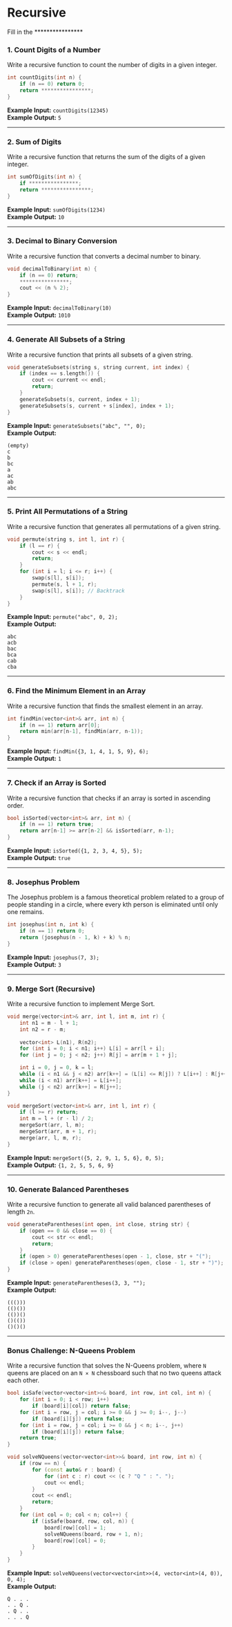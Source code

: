 # Recursive

Fill in the ****************

### **1. Count Digits of a Number**
Write a recursive function to count the number of digits in a given integer.

```cpp
int countDigits(int n) {
    if (n == 0) return 0;
    return ****************;
}
```
**Example Input:** `countDigits(12345)`  
**Example Output:** `5`

---

### **2. Sum of Digits**
Write a recursive function that returns the sum of the digits of a given integer.

```cpp
int sumOfDigits(int n) {
    if ****************;
    return ****************;
}
```
**Example Input:** `sumOfDigits(1234)`  
**Example Output:** `10`

---

### **3. Decimal to Binary Conversion**
Write a recursive function that converts a decimal number to binary.

```cpp
void decimalToBinary(int n) {
    if (n == 0) return;
    ****************;
    cout << (n % 2);
}
```
**Example Input:** `decimalToBinary(10)`  
**Example Output:** `1010`

---

### **4. Generate All Subsets of a String**
Write a recursive function that prints all subsets of a given string.

```cpp
void generateSubsets(string s, string current, int index) {
    if (index == s.length()) {
        cout << current << endl;
        return;
    }
    generateSubsets(s, current, index + 1);
    generateSubsets(s, current + s[index], index + 1);
}
```
**Example Input:** `generateSubsets("abc", "", 0);`  
**Example Output:**
```
(empty)
c
b
bc
a
ac
ab
abc
```

---

### **5. Print All Permutations of a String**
Write a recursive function that generates all permutations of a given string.

```cpp
void permute(string s, int l, int r) {
    if (l == r) {
        cout << s << endl;
        return;
    }
    for (int i = l; i <= r; i++) {
        swap(s[l], s[i]);
        permute(s, l + 1, r);
        swap(s[l], s[i]); // Backtrack
    }
}
```
**Example Input:** `permute("abc", 0, 2);`  
**Example Output:**
```
abc
acb
bac
bca
cab
cba
```

---

### **6. Find the Minimum Element in an Array**
Write a recursive function that finds the smallest element in an array.

```cpp
int findMin(vector<int>& arr, int n) {
    if (n == 1) return arr[0];
    return min(arr[n-1], findMin(arr, n-1));
}
```
**Example Input:** `findMin({3, 1, 4, 1, 5, 9}, 6);`  
**Example Output:** `1`

---

### **7. Check if an Array is Sorted**
Write a recursive function that checks if an array is sorted in ascending order.

```cpp
bool isSorted(vector<int>& arr, int n) {
    if (n == 1) return true;
    return arr[n-1] >= arr[n-2] && isSorted(arr, n-1);
}
```
**Example Input:** `isSorted({1, 2, 3, 4, 5}, 5);`  
**Example Output:** `true`

---

### **8. Josephus Problem**
The Josephus problem is a famous theoretical problem related to a group of people standing in a circle, where every kth person is eliminated until only one remains.

```cpp
int josephus(int n, int k) {
    if (n == 1) return 0;
    return (josephus(n - 1, k) + k) % n;
}
```
**Example Input:** `josephus(7, 3);`  
**Example Output:** `3`

---

### **9. Merge Sort (Recursive)**
Write a recursive function to implement Merge Sort.

```cpp
void merge(vector<int>& arr, int l, int m, int r) {
    int n1 = m - l + 1;
    int n2 = r - m;
    
    vector<int> L(n1), R(n2);
    for (int i = 0; i < n1; i++) L[i] = arr[l + i];
    for (int j = 0; j < n2; j++) R[j] = arr[m + 1 + j];

    int i = 0, j = 0, k = l;
    while (i < n1 && j < n2) arr[k++] = (L[i] <= R[j]) ? L[i++] : R[j++];
    while (i < n1) arr[k++] = L[i++];
    while (j < n2) arr[k++] = R[j++];
}

void mergeSort(vector<int>& arr, int l, int r) {
    if (l >= r) return;
    int m = l + (r - l) / 2;
    mergeSort(arr, l, m);
    mergeSort(arr, m + 1, r);
    merge(arr, l, m, r);
}
```
**Example Input:** `mergeSort({5, 2, 9, 1, 5, 6}, 0, 5);`  
**Example Output:** `{1, 2, 5, 5, 6, 9}`

---

### **10. Generate Balanced Parentheses**
Write a recursive function to generate all valid balanced parentheses of length `2n`.

```cpp
void generateParentheses(int open, int close, string str) {
    if (open == 0 && close == 0) {
        cout << str << endl;
        return;
    }
    if (open > 0) generateParentheses(open - 1, close, str + "(");
    if (close > open) generateParentheses(open, close - 1, str + ")");
}
```
**Example Input:** `generateParentheses(3, 3, "");`  
**Example Output:**
```
((()))
(()())
(())()
()(())
()()()
```

---

### **Bonus Challenge: N-Queens Problem**
Write a recursive function that solves the N-Queens problem, where `N` queens are placed on an `N × N` chessboard such that no two queens attack each other.

```cpp
bool isSafe(vector<vector<int>>& board, int row, int col, int n) {
    for (int i = 0; i < row; i++)
        if (board[i][col]) return false;
    for (int i = row, j = col; i >= 0 && j >= 0; i--, j--)
        if (board[i][j]) return false;
    for (int i = row, j = col; i >= 0 && j < n; i--, j++)
        if (board[i][j]) return false;
    return true;
}

void solveNQueens(vector<vector<int>>& board, int row, int n) {
    if (row == n) {
        for (const auto& r : board) {
            for (int c : r) cout << (c ? "Q " : ". ");
            cout << endl;
        }
        cout << endl;
        return;
    }
    for (int col = 0; col < n; col++) {
        if (isSafe(board, row, col, n)) {
            board[row][col] = 1;
            solveNQueens(board, row + 1, n);
            board[row][col] = 0;
        }
    }
}
```
**Example Input:** `solveNQueens(vector<vector<int>>(4, vector<int>(4, 0)), 0, 4);`  
**Example Output:**
```
Q . . .
. . Q .
. Q . .
. . . Q
```